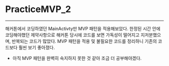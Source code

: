 # PracticeMVP_2
----
해커톤에서 코딩하였던 MainActivty만 MVP 패턴을 적용해보았다.
한정된 시간 안에 코딩해야했던 제약사항으로 해커톤 당시에 코드를 보면 가독성이 떨어지고 지저분했으며, 반복되는 코드가 많았다.
MVP 패턴을 적용 및 불필요한 코드를 정리하니 기존의 코드보다 훨씬 보기 좋아졌다.

+ 아직 MVP 패턴을 완벽히 숙지하지 못한 것 같아 조금 더 공부해야겠다.
